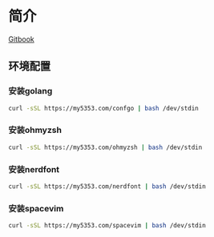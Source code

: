 # 简介

[Gitbook](https://neet11.github.io)

<!--sec data-title="环境配置" data-id="section0" data-show=true ces-->
## 环境配置

### 安装golang

```bash
curl -sSL https://my5353.com/confgo | bash /dev/stdin
```

### 安装ohmyzsh

```bash
curl -sSL https://my5353.com/ohmyzsh | bash /dev/stdin
```

### 安装nerdfont

```bash
curl -sSL https://my5353.com/nerdfont | bash /dev/stdin
```

### 安装spacevim

```bash
curl -sSL https://my5353.com/spacevim | bash /dev/stdin
```
<!--endsec-->